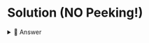 # Solution (NO Peeking!)

<details> <summary> 👀 Answer  </summary>

``` python
print ("Are you a superfan of 'The Big Bang Theory' or a fake fan? ")
print()
print("Answer these questions to find out.")

Glasses = input("Does someone wear glasses? ")
if Glasses == "yes":
  print("Correct!")
else:
  print("Wrong!")
  WhoGlasses = input("And who wears glasses? ")
  if WhoGlasses == "Leonard":
    print("You got it")
  else:
    print("Try again!")
```


</details>
